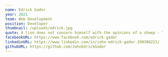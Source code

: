 ```yaml
---
name: Edrick Gador
year: 2021
team: Web Development
position: Developer
thumbnail: /uploads/edrick.jpg
quote: A lion does not concern himself with the opinions of a sheep - Tywin Lannister
facebookURL: https://www.facebook.com/edrick.gador
linkedinURL: https://www.linkedin.com/in/john-edrick-gador-199308221/
githubURL: https://github.com/JohnEdrickGador
---
```

